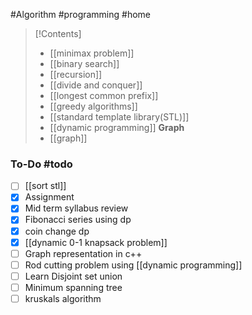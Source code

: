 #Algorithm #programming #home

>[!Contents]
>- [[minimax problem]]
>- [[binary search]]
>- [[recursion]]
>- [[divide and conquer]]
>- [[longest common prefix]]
>- [[greedy algorithms]]
>- [[standard template library(STL)]]
>- [[dynamic programming]]
> **Graph**
>- [[graph]]

### To-Do #todo 

- [ ]  [[sort stl]]
- [x] Assignment
- [x] Mid term syllabus review
- [x] Fibonacci series using dp
- [x] coin change dp
- [x] [[dynamic 0-1 knapsack problem]]
- [ ] Graph representation in c++
- [ ] Rod cutting problem using [[dynamic programming]]
- [ ] Learn Disjoint set union
- [ ] Minimum spanning tree
- [ ] kruskals algorithm
